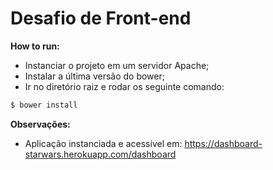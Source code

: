# Desafio de Front-end

**How to run:**

 - Instanciar o projeto em um servidor Apache;
 - Instalar a última versão do bower;
 - Ir no diretório raiz e rodar os seguinte comando:


```sh
$ bower install
```


**Observações:**

 - Aplicação instanciada e acessível em: https://dashboard-starwars.herokuapp.com/dashboard